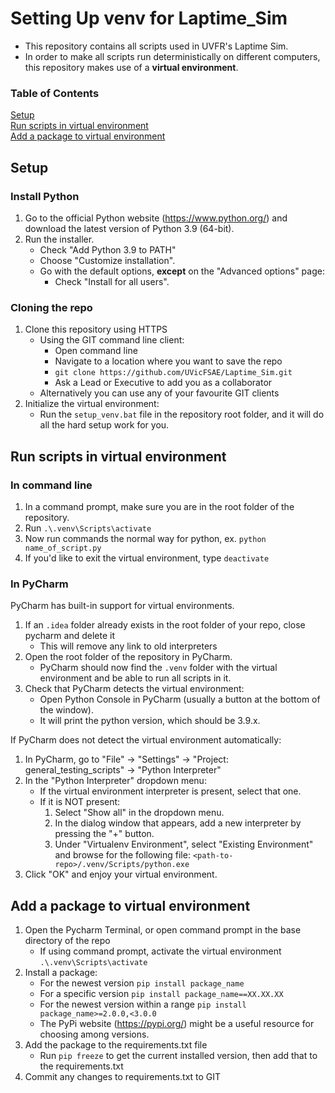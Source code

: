 # Setting Up venv for Laptime_Sim
- This repository contains all scripts used in UVFR's Laptime Sim. 
- In order to make all scripts run deterministically on different computers, this repository makes use of a **virtual environment**.

### Table of Contents  
[Setup](#setup)<br>
[Run scripts in virtual environment](#run-scripts-in-virtual-environment)<br>
[Add a package to virtual environment](#add-package-to-virtual-environment)

<a name="setup"></a>
## Setup
### Install Python

1. Go to the official Python website (https://www.python.org/) and download the latest version of Python 3.9 (64-bit).
2. Run the installer.
   - Check "Add Python 3.9 to PATH"
   - Choose "Customize installation".
   - Go with the default options, **except** on the "Advanced options" page:
      - Check "Install for all users".

### Cloning the repo
1. Clone this repository using HTTPS
   - Using the GIT command line client:
      - Open command line
      - Navigate to a location where you want to save the repo
      - `git clone https://github.com/UVicFSAE/Laptime_Sim.git`
      - Ask a Lead or Executive to add you as a collaborator 
   - Alternatively you can use any of your favourite GIT clients
2. Initialize the virtual environment:
      - Run the `setup_venv.bat` file in the repository root folder, and it will do all the hard setup work for you.



<a name="run-scripts-in-virtual-environment"></a>
## Run scripts in virtual environment
### In command line
1. In a command prompt, make sure you are in the root folder of the repository.
2. Run  `.\.venv\Scripts\activate`
3. Now run commands the normal way for python, ex. `python name_of_script.py`
4. If you'd like to exit the virtual environment, type `deactivate`

### In PyCharm
PyCharm has built-in support for virtual environments.
1. If an `.idea` folder already exists in the root folder of your repo, close pycharm and delete it
   - This will remove any link to old interpreters
2. Open the root folder of the repository in PyCharm.
   - PyCharm should now find the `.venv` folder with the virtual environment and be able to run all scripts in it. 
3. Check that PyCharm detects the virtual environment: 
   - Open Python Console in PyCharm (usually a button at the bottom of the window).
   - It will print the python version, which should be 3.9.x.

If PyCharm does not detect the virtual environment automatically:
1. In PyCharm, go to "File" -> "Settings" -> "Project: general_testing_scripts" -> "Python Interpreter"
2. In the "Python Interpreter" dropdown menu:
   - If the virtual environment interpreter is present, select that one.
   - If it is NOT present: 
      1. Select "Show all" in the dropdown menu.
      2. In the dialog window that appears, add a new interpreter by pressing the "+" button. 
      3. Under "Virtualenv Environment", select "Existing Environment" and browse for the following file: 
    `<path-to-repo>/.venv/Scripts/python.exe`
3. Click "OK" and enjoy your virtual environment.


<a name="add-package-to-virtual-environment"></a>
## Add a package to virtual environment

1. Open the Pycharm Terminal, or open command prompt in the base directory of the repo
   - If using command prompt, activate the virtual environment `.\.venv\Scripts\activate`
2. Install a package:
   - For the newest version `pip install package_name`
   - For a specific version `pip install package_name==XX.XX.XX`
   - For the newest version within a range `pip install package_name>=2.0.0,<3.0.0`
    - The PyPi website (https://pypi.org/) might be a useful resource for choosing among versions. 
3. Add the package to the requirements.txt file
   - Run `pip freeze` to get the current installed version, then add that to the requirements.txt
4. Commit any changes to requirements.txt to GIT
